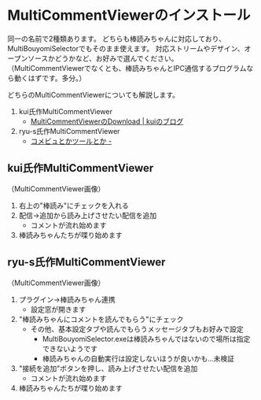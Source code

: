 # MultiCommentViewerのインストール

同一の名前で2種類あります。
どちらも棒読みちゃんに対応しており、MultiBouyomiSelectorでもそのまま使えます。
対応ストリームやデザイン、オープンソースかどうかなど、お好みで選んでください。
（MultiCommentViewerでなくとも、棒読みちゃんとIPC通信するプログラムなら動くはずです。多分。）

どちらのMultiCommentViewerについても解説します。

1. kui氏作MultiCommentViewer
    - [MultiCommentViewerのDownload \| kuiのブログ](https://develop-kui.com/blog/multicommentviewer-download/)
1. ryu-s氏作MultiCommentViewer
    - [コメビュとかツールとか \-](https://ryu-s.github.io/app/multicommentviewer)

## kui氏作MultiCommentViewer

（MultiCommentViewer画像）

1. 右上の"棒読み"にチェックを入れる
1. 配信->追加から読み上げさせたい配信を追加
    - コメントが流れ始めます
1. 棒読みちゃんたちが喋り始めます

## ryu-s氏作MultiCommentViewer

（MultiCommentViewer画像）

1. プラグイン->棒読みちゃん連携
    - 設定窓が開きます
1. "棒読みちゃんにコメントを読んでもらう"にチェック
    - その他、基本設定タブや読んでもらうメッセージタブもお好みで設定
        - MultiBouyomiSelector.exeは棒読みちゃんではないので場所は指定できないようです
        - 棒読みちゃんの自動実行は設定しないほうが良いかも…未検証
1. "接続を追加"ボタンを押し、読み上げさせたい配信を追加
    - コメントが流れ始めます
1. 棒読みちゃんたちが喋り始めます